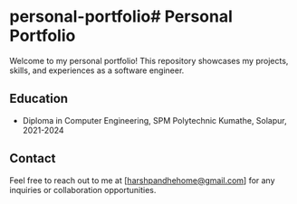 # personal-portfolio# Personal Portfolio

Welcome to my personal portfolio! This repository showcases my projects, skills, and experiences as a software engineer.

## Education

- Diploma in Computer Engineering, SPM Polytechnic Kumathe, Solapur, 2021-2024

## Contact

Feel free to reach out to me at [harshpandhehome@gmail.com] for any inquiries or collaboration opportunities.
